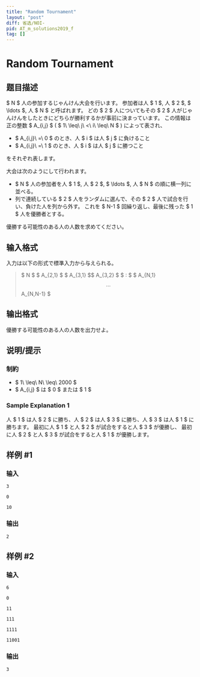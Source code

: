 ```yaml
---
title: "Random Tournament"
layout: "post"
diff: 省选/NOI-
pid: AT_m_solutions2019_f
tag: []
---
```


# Random Tournament

## 题目描述

[problemUrl]: https://atcoder.jp/contests/m-solutions2019/tasks/m_solutions2019_f

$ N $ 人の参加するじゃんけん大会を行います。 参加者は人 $ 1 $, 人 $ 2 $, $ \ldots $, 人 $ N $ と呼ばれます。 どの $ 2 $ 人についてもその $ 2 $ 人がじゃんけんをしたときにどちらが勝利するかが事前に決まっています。 この情報は正の整数 $ A_{i,j} $ ( $ 1\ \leq\ j\ <\ i\ \leq\ N $ ) によって表され、

- $ A_{i,j}\ =\ 0 $ のとき、人 $ i $ は人 $ j $ に負けること
- $ A_{i,j}\ =\ 1 $ のとき、人 $ i $ は人 $ j $ に勝つこと

をそれぞれ表します。

大会は次のようにして行われます。

- $ N $ 人の参加者を人 $ 1 $, 人 $ 2 $, $ \ldots $, 人 $ N $ の順に横一列に並べる。
- 列で連続している $ 2 $ 人をランダムに選んで、その $ 2 $ 人で試合を行い、負けた人を列から外す。 これを $ N-1 $ 回繰り返し、最後に残った $ 1 $ 人を優勝者とする。

優勝する可能性のある人の人数を求めてください。

## 输入格式

入力は以下の形式で標準入力から与えられる。

> $ N $ $ A_{2,1} $ $ A_{3,1} $$ A_{3,2} $ $ : $ $ A_{N,1} $$ \ldots $$ A_{N,N-1} $

## 输出格式

優勝する可能性のある人の人数を出力せよ。

## 说明/提示

### 制約

- $ 1\ \leq\ N\ \leq\ 2000 $
- $ A_{i,j} $ は $ 0 $ または $ 1 $

### Sample Explanation 1

人 $ 1 $ は人 $ 2 $ に勝ち、人 $ 2 $ は人 $ 3 $ に勝ち、人 $ 3 $ は人 $ 1 $ に勝ちます。 最初に人 $ 1 $ と人 $ 2 $ が試合をすると人 $ 3 $ が優勝し、 最初に人 $ 2 $ と人 $ 3 $ が試合をすると人 $ 1 $ が優勝します。

## 样例 #1

### 输入

```
3
0
10
```

### 输出

```
2
```

## 样例 #2

### 输入

```
6
0
11
111
1111
11001
```

### 输出

```
3
```

